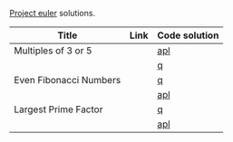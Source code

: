 [Project euler](https://projecteuler.net/) solutions.

| Title                  | Link                                   | Code solution          |
|------------------------|----------------------------------------|------------------------|
| Multiples of 3 or 5    | [](https://projecteuler.net/problem=1) | [apl](problem1.dyalog) |
|                        |                                        | [q](problem1.q)        |
| Even Fibonacci Numbers | [](https://projecteuler.net/problem=2) | [q](problem2.q)        |
|                        |                                        | [apl](problem2.dyalog) |
| Largest Prime Factor   | [](https://projecteuler.net/problem=3) | [q](problem3.q)        |
|                        |                                        | [apl](problem3.dyalog) |




